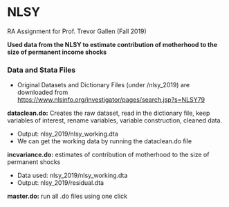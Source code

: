 # NLSY

RA Assignment for Prof. Trevor Gallen (Fall 2019)

**Used data from the NLSY to estimate contribution of motherhood to the size of permanent income shocks**

### Data and Stata Files
-  Original Datasets and Dictionary Files (under /nlsy_2019) are downloaded from https://www.nlsinfo.org/investigator/pages/search.jsp?s=NLSY79

**dataclean.do:** Creates the raw dataset, read in the dictionary file, keep variables of interest, rename variables, variable construction, cleaned data.
-  Output: nlsy_2019/nlsy_working.dta
-  We can get the working data by running the dataclean.do file

**incvariance.do:** estimates of contribution of motherhood to the size of permanent shocks
- Data used: nlsy_2019/nlsy_working.dta 
- Output: nlsy_2019/residual.dta

**master.do:** run all .do files using one click
